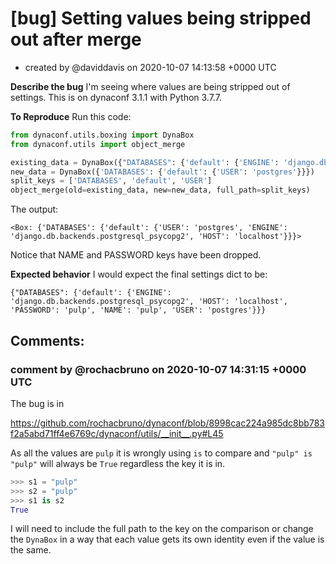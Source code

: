 # [bug] Setting values being stripped out after merge

* created by @daviddavis on 2020-10-07 14:13:58 +0000 UTC

**Describe the bug**
I'm seeing where values are being stripped out of settings. This is on dynaconf 3.1.1 with Python 3.7.7.

**To Reproduce**
Run this code:

```python
from dynaconf.utils.boxing import DynaBox
from dynaconf.utils import object_merge

existing_data = DynaBox({"DATABASES": {'default': {'ENGINE': 'django.db.backends.postgresql_psycopg2', 'HOST': 'localhost', 'PASSWORD': 'pulp', 'NAME': 'pulp', 'USER': 'pulp'}}})
new_data = DynaBox({'DATABASES': {'default': {'USER': 'postgres'}}})
split_keys = ['DATABASES', 'default', 'USER']
object_merge(old=existing_data, new=new_data, full_path=split_keys)
```

The output:

```
<Box: {'DATABASES': {'default': {'USER': 'postgres', 'ENGINE': 'django.db.backends.postgresql_psycopg2', 'HOST': 'localhost'}}}>
```

Notice that NAME and PASSWORD keys have been dropped.

**Expected behavior**
I would expect the final settings dict to be:

```
{"DATABASES": {'default': {'ENGINE': 'django.db.backends.postgresql_psycopg2', 'HOST': 'localhost', 'PASSWORD': 'pulp', 'NAME': 'pulp', 'USER': 'postgres'}}}
```

## Comments:

### comment by @rochacbruno on 2020-10-07 14:31:15 +0000 UTC

The bug is in

https://github.com/rochacbruno/dynaconf/blob/8998cac224a985dc8bb783f2a5abd71ff4e6769c/dynaconf/utils/__init__.py#L45

As all the values are `pulp` it is wrongly using `is` to compare and `"pulp" is "pulp"` will always be `True` regardless the key it is in.

```py
>>> s1 = "pulp"
>>> s2 = "pulp"
>>> s1 is s2
True
```

I will need to include the full path to the key on the comparison or change the `DynaBox` in a way that each value gets its own identity even if the value is the same.
